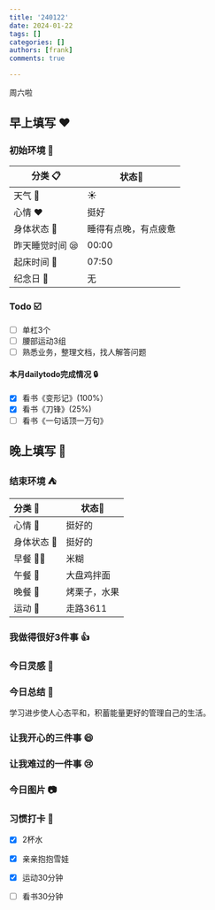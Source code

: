 ```yaml
---
title: '240122'
date: 2024-01-22
tags: []
categories: []
authors: [frank]
comments: true

---
```


周六啦

<!-- more -->

## 早上填写 :heart:

### 初始环境 :european_castle:

| 分类 :clipboard:                   | 状态:stars: |
| ---------------------------------- | ----------- |
| 天气 :penguin:                     | :sunny:     |
| 心情 :heart:                       | 挺好 |
| 身体状态 :information_desk_person: | 睡得有点晚，有点疲惫 |
| 昨天睡觉时间 :sleepy:              | 00:00  |
| 起床时间 :couple_with_heart:       | 07:50  |
| 纪念日 :calendar:                  | 无          |

### Todo :ballot_box_with_check:
- [ ] 单杠3个
- [ ] 腰部运动3组
- [ ] 熟悉业务，整理文档，找人解答问题

#### 本月dailytodo完成情况 :lock:

- [x] 看书《变形记》(100%）
- [x] 看书《刀锋》(25%)
- [ ] 看书《一句话顶一万句》

## 晚上填写 :bridge_at_night:

### 结束环境 :tent:

| 分类 :blue_book:                   | 状态:stars:        |
| :--------------------------------- | ------------------ |
| 心情 :heartbeat:                   | 挺好的           |
| 身体状态 :information_desk_person: | 挺好的 |
| 早餐 :egg::bread:                  | 米糊  |
| 午餐 :stew:                        | 大盘鸡拌面 |
| 晚餐 :sushi:                       | 烤栗子，水果 |
| 运动 :dancers:                     | 走路3611  |

### 我做得很好3件事 :thumbsup:

### 今日灵感 :thought_balloon:

### 今日总结 :pencil:
学习进步使人心态平和，积蓄能量更好的管理自己的生活。

### 让我开心的三件事 :smile:

### 让我难过的一件事 :cry:

### 今日图片 :camera:

### 习惯打卡 :high_brightness:

- [x] 2杯水
- [x] 亲亲抱抱雪娃
- [x] 运动30分钟
- [ ] 看书30分钟

